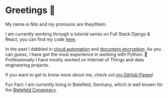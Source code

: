 # Greetings 🖖

My name is Nils and my pronouns are they/them.

I am currently working through a tutorial series on Full Stack Django & React, you can find my code [here](https://github.com/shimst3r/django_react_series).

In the past I dabbled in [cloud automation](https://github.com/shimst3r/agipy) and [document encryption](https://github.com/shimst3r/blobvault). As you can guess, I have got the most experience in working with Python. :snake: Professionally I have mostly worked on Internet of Things and data engineering projects.

If you want to get to know more about me, check out [my GitHub Pages](https://shimst3r.github.io)!

Fun Fact: I am currently living in Bielefeld, Germany, which is well known for the [Bielefeld Conspiracy](https://en.wikipedia.org/wiki/Bielefeld_Conspiracy).
